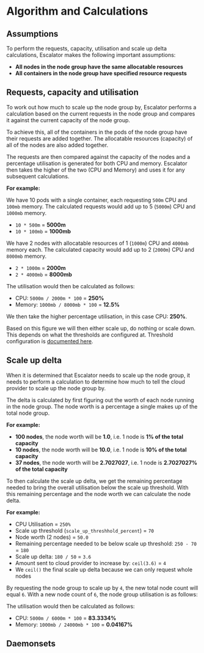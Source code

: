 # Algorithm and Calculations

## Assumptions

To perform the requests, capacity, utilisation and scale up delta calculations, Escalator makes the following
important assumptions:

 - **All nodes in the node group have the same allocatable resources**
 - **All containers in the node group have specified resource requests**

## Requests, capacity and utilisation

To work out how much to scale up the node group by, Escalator performs a calculation based on the current requests in 
the node group and compares it against the current capacity of the node group. 

To achieve this, all of the containers in the pods of the node group have their requests are added together. 
The allocatable resources (capacity) of all of the nodes are also added together. 

The requests are then compared against the capacity of the nodes and a percentage utilisation is generated for both CPU and
memory. Escalator then takes the higher of the two (CPU and Memory) and uses it for any subsequent calculations.

**For example:**

We have 10 pods with a single container, each requesting `500m` CPU and `100mb` memory.
The calculated requests would add up to 5 (`5000m`) CPU and `1000mb` memory.
 - `10 * 500m` = **5000m**
 - `10 * 100mb` = **1000mb** 

We have 2 nodes with allocatable resources of 1 (`1000m`) CPU and `4000mb` memory each.
The calculated capacity would add up to 2 (`2000m`) CPU and `8000mb` memory.
 - `2 * 1000m` = **2000m**
 - `2 * 4000mb` = **8000mb**

The utilisation would then be calculated as follows:
 - CPU: `5000m / 2000m * 100` = **250%**
 - Memory: `1000mb / 8000mb * 100` = **12.5%**
 
We then take the higher percentage utilisation, in this case CPU: **250%**.

Based on this figure we will then either scale up, do nothing or scale down. This depends on what the thresholds are 
configured at. Threshold configuration is [documented here](./configuration/advanced-configuration.md).

## Scale up delta

When it is determined that Escalator needs to scale up the node group, it needs to perform a calculation to determine
how much to tell the cloud provider to scale up the node group by.

The delta is calculated by first figuring out the worth of each node running in the node group. The node worth is 
a percentage a single makes up of the total node group.

**For example:**

- **100 nodes**, the node worth will be **1.0**, i.e. 1 node is **1% of the total capacity**
- **10 nodes**, the node worth will be **10.0**, i.e. 1 node is **10% of the total capacity**
- **37 nodes**, the node worth will be **2.7027027**, i.e. 1 node is **2.7027027% of the total capacity**

To then calculate the scale up delta, we get the remaining percentage needed to bring the overall utilisation below the
scale up threshold. With this remaining percentage and the node worth we can calculate the node delta.

**For example:**

- CPU Utilisation = `250%`
- Scale up threshold (`scale_up_threshhold_percent`) = `70`
- Node worth (2 nodes) = `50.0`
- Remaining percentage needed to be below scale up threshold: `250 - 70` = `180`
- Scale up delta: `180 / 50` = `3.6`
- Amount sent to cloud provider to increase by: `ceil(3.6)` = `4` 
- We `ceil()` the final scale up delta because we can only request whole nodes

By requesting the node group to scale up by `4`, the new total node count will equal `6`. With a new node count of `6`,
the node group utilisation is as follows:

The utilisation would then be calculated as follows:
 - CPU: `5000m / 6000m * 100` = **83.3334%**
 - Memory: `1000mb / 24000mb * 100` = **0.04167%**

## Daemonsets

